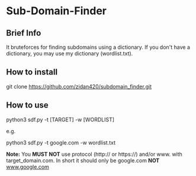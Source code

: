 # Sub-Domain-Finder
## Brief Info
It bruteforces for finding subdomains using a dictionary. If you don't have a dictionary, you may use my dictionary (wordlist.txt).

## How to install
git clone https://github.com/zidan420/subdomain_finder.git

## How to use
python3 sdf.py -t [TARGET] -w [WORDLIST]

e.g. 

python3 sdf.py -t google.com -w wordlist.txt


<b>Note:</b> You <b>MUST NOT</b>  use protocol (http:// or https://) and/or www. with target_domain.com. In short it should only be google.com <b>NOT</b> www.google.com
